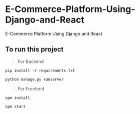 # E-Commerce-Platform-Using-Django-and-React
E-Commerce Platform Using Django and React

## To run this project 

> For Backend

```pip install -r requirements.txt```

```python manage.py runserver```

> For Frontend 

```npm install```

```npm start```
